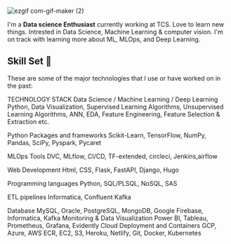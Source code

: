 ![ezgif com-gif-maker (2)](https://user-images.githubusercontent.com/112580014/201410781-a318dd47-e70d-4e09-ac26-d6b4e90e235a.gif)


I'm a **Data science Enthusiast** currently working at TCS. Love to learn new things. Intrested in Data Science, Machine Learning & computer vision. I'm on track with learning more about ML, MLOps, and Deep Learning.

## Skill Set :muscle:

These are some of the major technologies that I use or have worked on in the past:


TECHNOLOGY STACK
Data Science / Machine Learning / Deep Learning
Python, Data Visualization, Supervised Learning Algorithms,
Unsupervised Learning Algorithms, ANN, EDA, Feature
Engineering, Feature Selection & Extraction etc.

Python Packages and frameworks
Scikit-Learn, TensorFlow, NumPy, Pandas, SciPy,
Pyspark, Pycaret

MLOps Tools
DVC, MLflow, CI/CD, TF-extended, circleci, Jenkins,airflow

Web Development
Html, CSS, Flask, FastAPI, Django, Hugo

Programming languages
Python, SQL/PLSQL, NoSQL, SAS

ETL pipelines
Informatica, Confluent Kafka

Database
MySQL, Oracle, PostgreSQL, MongoDB, Google Firebase, Informatica, Kafka
Monitoring & Data Visualization
Power BI, Tableau, Prometheus, Grafana, Evidently
Cloud Deployment and Containers
GCP, Azure, AWS ECR, EC2, S3, Heroku, Netlify, Git, Docker, Kubernetes

